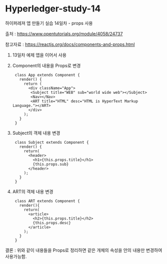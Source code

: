 # Hyperledger-study-14

하이퍼레져 앱 만들기 실습 14일차 - props 사용

출처 : https://www.opentutorials.org/module/4058/24737

참고자료 : https://reactjs.org/docs/components-and-props.html

1. 13일차 예제 앱을 이어서 사용

2. Component의 내용을 Props로 변경

        class App extends Component {
          render() {
            return (
              <div className="App">
               <Subject title="WEB" sub="world wide web"></Subject>
               <Nav></Nav>
               <ART title="HTML" desc="HTML is HyperText Markup Language."></ART>
              </div>
            );
          }  
        }

3. Subject의 객체 내용 변경

        class Subject extends Component {
          render() {
            return(
              <header>
                <h1>{this.props.title}</h1>
                {this.props.sub}
              </header>
            );
          }
        }

4. ART의 객체 내용 변경

        class ART extends Component {
          render(){
            return(
              <article>
                <h2>{this.props.title}</h2>
                {this.props.desc}
              </article>
            );
          }
        }

결론 : 위와 같이 내용들을 Props로 정리하면 같은 개체의 속성을 안의 내용만 변경하여 사용가능함.
